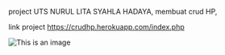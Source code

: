 project UTS NURUL LITA SYAHLA HADAYA, membuat crud HP,

link project https://crudhp.herokuapp.com/index.php

![This is an image]()
